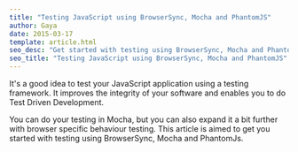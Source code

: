 ```yaml
---
title: "Testing JavaScript using BrowserSync, Mocha and PhantomJS"
author: Gaya
date: 2015-03-17
template: article.html
seo_desc: "Get started with testing using BrowserSync, Mocha and PhantomJs. This tutorial helps you to get started."
seo_title: "Testing JavaScript using BrowserSync, Mocha and PhantomJS"
---
```


It's a good idea to test your JavaScript application using a testing framework. It improves the integrity of your
software and enables you to do Test Driven Development.

You can do your testing in Mocha, but you can also expand it a bit further with browser specific behaviour testing. This
article is aimed to get you started with testing using BrowserSync, Mocha and PhantomJs.

<span class="more"></span>

